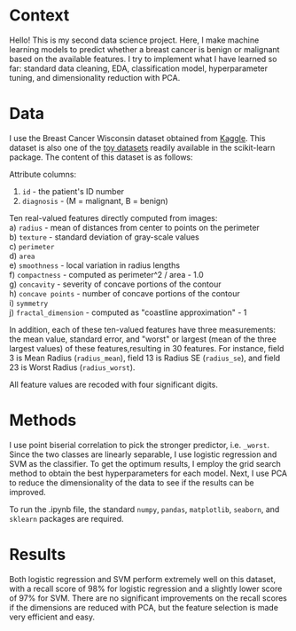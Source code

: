 # Context

Hello! This is my second data science project. Here, I make machine learning models to predict whether a breast cancer is benign or malignant based on the available features. I try to implement what I have learned so far: standard data cleaning, EDA, classification model, hyperparameter tuning, and dimensionality reduction with PCA.

# Data

I use the Breast Cancer Wisconsin dataset obtained from [Kaggle](https://www.kaggle.com/datasets/uciml/breast-cancer-wisconsin-data). This dataset is also one of the [toy datasets](https://scikit-learn.org/stable/datasets/toy_dataset.html) readily available in the scikit-learn package. The content of this dataset is as follows:

Attribute columns:
1) `id` - the patient's ID number
2) `diagnosis` - (M = malignant, B = benign)

Ten real-valued features directly computed from images: <br>
a) `radius` - mean of distances from center to points on the perimeter  <br>
b) `texture` - standard deviation of gray-scale values <br>
c) `perimeter` <br>
d) `area` <br>
e) `smoothness` - local variation in radius lengths <br>
f) `compactness` - computed as perimeter^2 / area - 1.0 <br>
g) `concavity` - severity of concave portions of the contour <br>
h) `concave points` - number of concave portions of the contour <br>
i) `symmetry` <br>
j) `fractal_dimension` - computed as "coastline approximation" - 1 <br>

In addition, each of these ten-valued features have three measurements: the mean value, standard error, and "worst" or largest (mean of the three largest values) of these features,resulting in 30 features. For instance, field 3 is Mean Radius (`radius_mean`), field 13 is Radius SE (`radius_se`), and field 23 is Worst Radius (`radius_worst`).

All feature values are recoded with four significant digits.

# Methods

I use point biserial correlation to pick the stronger predictor, i.e. `_worst`. Since the two classes are linearly separable, I use logistic regression and SVM as the classifier. To get the optimum results, I employ the grid search method to obtain the best hyperparameters for each model. Next, I use PCA to reduce the dimensionality of the data to see if the results can be improved.

To run the .ipynb file, the standard `numpy`, `pandas`, `matplotlib`, `seaborn`, and `sklearn` packages are required.

# Results

Both logistic regression and SVM perform extremely well on this dataset, with a recall score of 98% for logistic regression and a slightly lower score of 97% for SVM. There are no significant improvements on the recall scores if the dimensions are reduced with PCA, but the feature selection is made very efficient and easy.
